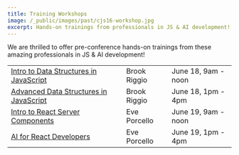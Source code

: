 ```yaml
---
title: Training Workshops
image: /_public/images/past/cjs16-workshop.jpg
excerpt: Hands-on trainings from professionals in JS & AI development!
---
```

We are thrilled to offer pre-conference hands-on trainings from these amazing professionals in JS & AI development!

<table class="styled-table">
    <tbody>
    <tr><td><a href="/2024/trainings/intro-data-structures">Intro to Data Structures in JavaScript</a></td><td>Brook Riggio</td><td>June 18, 9am - noon</td></tr>
    <tr><td><a href="/2024/trainings/advanced-data-structures">Advanced Data Structures in JavaScript</a></td><td>Brook Riggio</td><td>June 18, 1pm - 4pm</td></tr>
    <tr><td><a href="/2024/trainings/intro-react-server-components">Intro to React Server Components</a></td><td>Eve Porcello</td><td>June 19, 9am - noon</td></tr>
    <tr><td><a href="/2024/trainings/ai-for-react-developers">AI for React Developers</a></td><td>Eve Porcello</td><td>June 19, 1pm - 4pm</td></tr>
    </tbody>
</table>